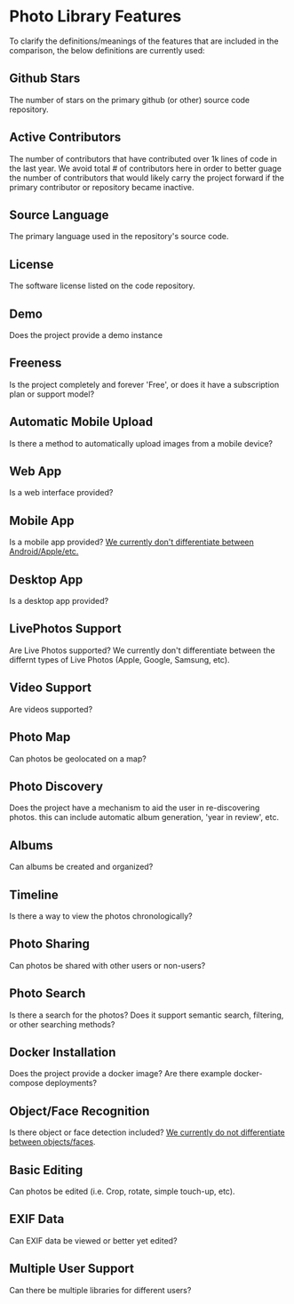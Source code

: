 # Photo Library Features

To clarify the definitions/meanings of the features that are included in the comparison, the below definitions are currently used:

## Github Stars

The number of stars on the primary github (or other) source code repository.

## Active Contributors

The number of contributors that have contributed over 1k lines of code in the last year.
We avoid total # of contributors here in order to better guage the number of contributors that would likely carry the project forward if the primary contributor or repository became inactive.

## Source Language

The primary language used in the repository's source code.

## License

The software license listed on the code repository.

## Demo

Does the project provide a demo instance

## Freeness

Is the project completely and forever 'Free', or does it have a subscription plan or support model?

## Automatic Mobile Upload

Is there a method to automatically upload images from a mobile device?

## Web App

Is a web interface provided?

## Mobile App

Is a mobile app provided? [We currently don't differentiate between Android/Apple/etc.](https://github.com/meichthys/foss_photo_libraries/issues/19)

## Desktop App

Is a desktop app provided?

## LivePhotos Support

Are Live Photos supported? We currently don't differentiate between the differnt types of Live Photos (Apple, Google, Samsung, etc).

## Video Support

Are videos supported?

## Photo Map

Can photos be geolocated on a map?

## Photo Discovery

Does the project have a mechanism to aid the user in re-discovering photos. this can include automatic album generation, 'year in review', etc.

## Albums

Can albums be created and organized?

## Timeline

Is there a way to view the photos chronologically?

## Photo Sharing

Can photos be shared with other users or non-users?

## Photo Search

Is there a search for the photos? Does it support semantic search, filtering, or other searching methods?

## Docker Installation

Does the project provide a docker image? Are there example docker-compose deployments?

## Object/Face Recognition

Is there object or face detection included? [We currently do not differentiate between objects/faces](https://github.com/meichthys/foss_photo_libraries/issues/16).

## Basic Editing

Can photos be edited (i.e. Crop, rotate, simple touch-up, etc).

## EXIF Data

Can EXIF data be viewed or better yet edited?

## Multiple User Support

Can there be multiple libraries for different users?
